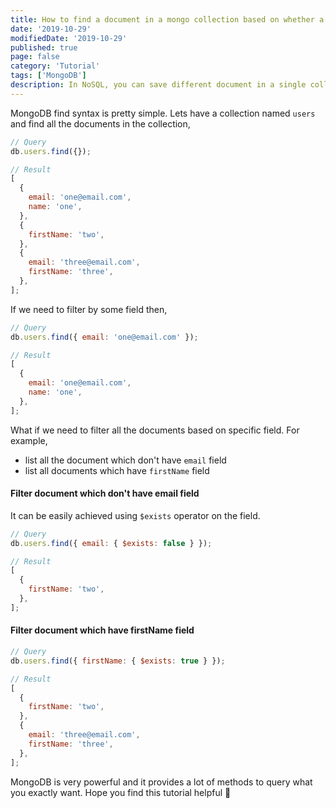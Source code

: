 ```yaml
---
title: How to find a document in a mongo collection based on whether a field exists or not
date: '2019-10-29'
modifiedDate: '2019-10-29'
published: true
page: false
category: 'Tutorial'
tags: ['MongoDB']
description: In NoSQL, you can save different document in a single collection. Now if you want to find documents with specific field, how do you find that? There is an easy way, we will see it in example.
---
```


MongoDB find syntax is pretty simple. Lets have a collection named `users` and find all the documents in the collection,

```js
// Query
db.users.find({});

// Result
[
  {
    email: 'one@email.com',
    name: 'one',
  },
  {
    firstName: 'two',
  },
  {
    email: 'three@email.com',
    firstName: 'three',
  },
];
```

If we need to filter by some field then,

```js
// Query
db.users.find({ email: 'one@email.com' });

// Result
[
  {
    email: 'one@email.com',
    name: 'one',
  },
];
```

What if we need to filter all the documents based on specific field. For example,

- list all the document which don't have `email` field
- list all documents which have `firstName` field

#### Filter document which don't have email field

It can be easily achieved using `$exists` operator on the field.

```js
// Query
db.users.find({ email: { $exists: false } });

// Result
[
  {
    firstName: 'two',
  },
];
```

#### Filter document which have firstName field

```js
// Query
db.users.find({ firstName: { $exists: true } });

// Result
[
  {
    firstName: 'two',
  },
  {
    email: 'three@email.com',
    firstName: 'three',
  },
];
```

MongoDB is very powerful and it provides a lot of methods to query what you exactly want. Hope you find this tutorial helpful 🤗
